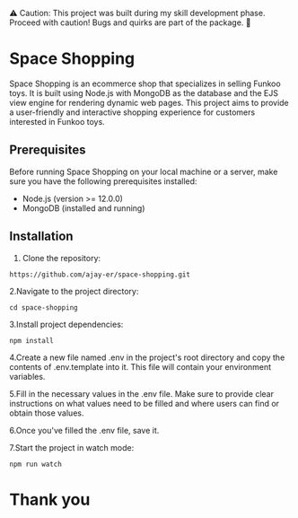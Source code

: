 ⚠️ Caution: This project was built during my skill development phase. Proceed with caution! Bugs and quirks are part of the package. 🐛

# Space Shopping

Space Shopping is an ecommerce shop that specializes in selling Funkoo toys. It is built using Node.js with MongoDB as the database and the EJS view engine for rendering dynamic web pages. This project aims to provide a user-friendly and interactive shopping experience for customers interested in Funkoo toys.

## Prerequisites

Before running Space Shopping on your local machine or a server, make sure you have the following prerequisites installed:

- Node.js (version >= 12.0.0)
- MongoDB (installed and running)

## Installation

1. Clone the repository:

```
https://github.com/ajay-er/space-shopping.git
```
2.Navigate to the project directory:

```
cd space-shopping
```

3.Install project dependencies:

```
npm install
```
4.Create a new file named .env in the project's root directory and copy the contents of .env.template into it. This file will contain your environment variables.

5.Fill in the necessary values in the .env file. Make sure to provide clear instructions on what values need to be filled and where users can find or obtain those values.

6.Once you've filled the .env file, save it.

7.Start the project in watch mode:

```
npm run watch
```
# Thank you 
